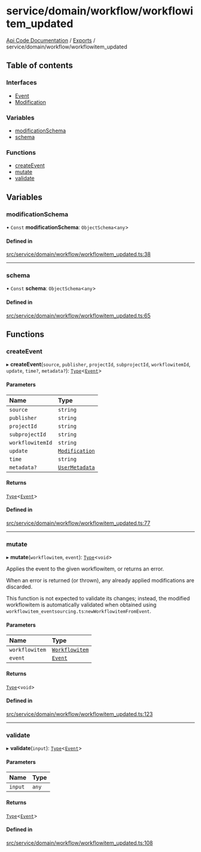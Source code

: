 # service/domain/workflow/workflowitem\_updated
 
[Api Code Documentation](../README.md) / [Exports](../modules.md) / service/domain/workflow/workflowitem\_updated

## Table of contents

### Interfaces

- [Event](../interfaces/service_domain_workflow_workflowitem_updated.Event.md)
- [Modification](../interfaces/service_domain_workflow_workflowitem_updated.Modification.md)

### Variables

- [modificationSchema](service_domain_workflow_workflowitem_updated.md#modificationschema)
- [schema](service_domain_workflow_workflowitem_updated.md#schema)

### Functions

- [createEvent](service_domain_workflow_workflowitem_updated.md#createevent)
- [mutate](service_domain_workflow_workflowitem_updated.md#mutate)
- [validate](service_domain_workflow_workflowitem_updated.md#validate)

## Variables

### modificationSchema

• `Const` **modificationSchema**: `ObjectSchema`\<`any`\>

#### Defined in

[src/service/domain/workflow/workflowitem_updated.ts:38](https://github.com/openkfw/TruBudget/blob/1602d8b/api/src/service/domain/workflow/workflowitem_updated.ts#L38)

___

### schema

• `Const` **schema**: `ObjectSchema`\<`any`\>

#### Defined in

[src/service/domain/workflow/workflowitem_updated.ts:65](https://github.com/openkfw/TruBudget/blob/1602d8b/api/src/service/domain/workflow/workflowitem_updated.ts#L65)

## Functions

### createEvent

▸ **createEvent**(`source`, `publisher`, `projectId`, `subprojectId`, `workflowitemId`, `update`, `time?`, `metadata?`): [`Type`](result.md#type)\<[`Event`](../interfaces/service_domain_workflow_workflowitem_updated.Event.md)\>

#### Parameters

| Name | Type |
| :------ | :------ |
| `source` | `string` |
| `publisher` | `string` |
| `projectId` | `string` |
| `subprojectId` | `string` |
| `workflowitemId` | `string` |
| `update` | [`Modification`](../interfaces/service_domain_workflow_workflowitem_updated.Modification.md) |
| `time` | `string` |
| `metadata?` | [`UserMetadata`](service_domain_metadata.md#usermetadata) |

#### Returns

[`Type`](result.md#type)\<[`Event`](../interfaces/service_domain_workflow_workflowitem_updated.Event.md)\>

#### Defined in

[src/service/domain/workflow/workflowitem_updated.ts:77](https://github.com/openkfw/TruBudget/blob/1602d8b/api/src/service/domain/workflow/workflowitem_updated.ts#L77)

___

### mutate

▸ **mutate**(`workflowitem`, `event`): [`Type`](result.md#type)\<`void`\>

Applies the event to the given workflowitem, or returns an error.

When an error is returned (or thrown), any already applied modifications are
discarded.

This function is not expected to validate its changes; instead, the modified
workflowitem is automatically validated when obtained using
`workflowitem_eventsourcing.ts`:`newWorkflowitemFromEvent`.

#### Parameters

| Name | Type |
| :------ | :------ |
| `workflowitem` | [`Workflowitem`](../interfaces/service_domain_workflow_workflowitem.Workflowitem.md) |
| `event` | [`Event`](../interfaces/service_domain_workflow_workflowitem_updated.Event.md) |

#### Returns

[`Type`](result.md#type)\<`void`\>

#### Defined in

[src/service/domain/workflow/workflowitem_updated.ts:123](https://github.com/openkfw/TruBudget/blob/1602d8b/api/src/service/domain/workflow/workflowitem_updated.ts#L123)

___

### validate

▸ **validate**(`input`): [`Type`](result.md#type)\<[`Event`](../interfaces/service_domain_workflow_workflowitem_updated.Event.md)\>

#### Parameters

| Name | Type |
| :------ | :------ |
| `input` | `any` |

#### Returns

[`Type`](result.md#type)\<[`Event`](../interfaces/service_domain_workflow_workflowitem_updated.Event.md)\>

#### Defined in

[src/service/domain/workflow/workflowitem_updated.ts:108](https://github.com/openkfw/TruBudget/blob/1602d8b/api/src/service/domain/workflow/workflowitem_updated.ts#L108)

